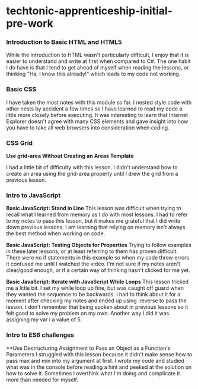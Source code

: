 # techtonic-apprenticeship-initial-pre-work

### Introduction to Basic HTML and HTML5

While the introduction to HTML wasn't particularly difficult, I enjoy that it is easier to understand and write at first when compared to C#. The one habit I do have is that I tend to get ahead of myself when reading the lessons, or thinking "Ha, I know this already!" which leads to my code not working. 

### Basic CSS

I have taken the most notes with this module so far. I nested style code with other nests by accident a few times so I have learned to read my code a little more closely before executing. It was interesting to learn that Internet Explorer doesn't agree with many CSS elements and gave insight into how you have to take all web browsers into consideration when coding.

### CSS Grid
**Use grid-area Without Creating an Areas Template**

I had a little bit of difficulty with this lesson. I didn't understand how to create an area using the grid-area property until I drew the grid from a previous lesson.

### Intro to JavaScript
**Basic JavaScript: Stand in Line**
This lesson was difficult when trying to recall what I learned from memory as I do with most lessons. I had to refer to my notes to pass this lesson, but it makes me grateful that I did write down previous lessons. I am learning that relying on memory isn't always the best method when working on code.

**Basic JavaScript: Testing Objects for Properties**
Trying to follow examples in these later lessons, or at least referring to them has proven difficult. There were no if statements in this example so when my code threw errors it confused me until I watched the video. I'm not sure if my notes aren't clear/good enough, or if a certain way of thinking hasn't clicked for me yet. 

**Basic JavaScript: Iterate with JavaScript While Loops**
This lesson tricked me a little bit. I set my while loop up fine, but was caught off guard when they wanted the sequence to be backwards. I had to think about it for a moment after checking my notes and ended up using .reverse to pass the lesson. I don't remember that being spoken about in previous lessons so it felt good to solve my problem on my own. Another way I did it was assigning my var i a value of 5.

### Intro to ES6 challenges
**Use Destructuring Assignment to Pass an Object as a Function's Parameters
I struggled with this lesson because it didn't make sense how to pass max and min into my argument at first. I wrote my code and studied what was in the console before reading a hint and peeked at the solution on how to solve it. Sometimes I overthink what I'm doing and complicate it more than needed for myself. 